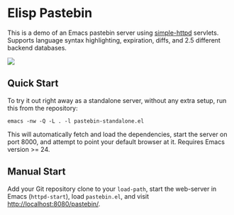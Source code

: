 # Elisp Pastebin

This is a demo of an Emacs pastebin server using
[simple-httpd](https://github.com/skeeto/emacs-http-server)
servlets. Supports language syntax highlighting, expiration, diffs,
and 2.5 different backend databases.

[![](http://i.imgur.com/sh8Q8.png)](http://i.imgur.com/MWpvT.png)

## Quick Start

To try it out right away as a standalone server, without any extra
setup, run this from the repository:

    emacs -nw -Q -L . -l pastebin-standalone.el

This will automatically fetch and load the dependencies, start the
server on port 8000, and attempt to point your default browser at
it. Requires Emacs version >= 24.

## Manual Start

Add your Git repository clone to your `load-path`, start the
web-server in Emacs (`httpd-start`), load `pastebin.el`, and visit
[http://localhost:8080/pastebin/](http://localhost:8080/pastebin/).
